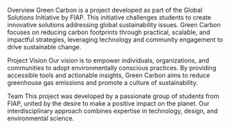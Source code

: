 Overview
Green Carbon is a project developed as part of the Global Solutions Initiative by FIAP. This initiative challenges students to create innovative solutions addressing global sustainability issues. Green Carbon focuses on reducing carbon footprints through practical, scalable, and impactful strategies, leveraging technology and community engagement to drive sustainable change.

Project Vision
Our vision is to empower individuals, organizations, and communities to adopt environmentally conscious practices. By providing accessible tools and actionable insights, Green Carbon aims to reduce greenhouse gas emissions and promote a culture of sustainability.

Team
This project was developed by a passionate group of students from FIAP, united by the desire to make a positive impact on the planet. Our interdisciplinary approach combines expertise in technology, design, and environmental science.

